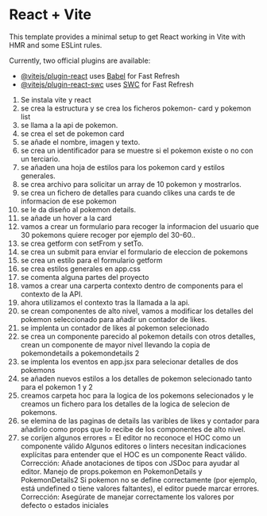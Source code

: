 # React + Vite

This template provides a minimal setup to get React working in Vite with HMR and some ESLint rules.

Currently, two official plugins are available:

- [@vitejs/plugin-react](https://github.com/vitejs/vite-plugin-react/blob/main/packages/plugin-react/README.md) uses [Babel](https://babeljs.io/) for Fast Refresh
- [@vitejs/plugin-react-swc](https://github.com/vitejs/vite-plugin-react-swc) uses [SWC](https://swc.rs/) for Fast Refresh

1. Se instala vite y react 
2. se crea la estructura y se crea los ficheros pokemon- card y pokemon list
3. se llama a la api de pokemon.
4. se crea el set de pokemon card
5. se añade el nombre, imagen y texto.
6. se crea un identificador para se muestre si el pokemon existe o no con un terciario.
7. se añaden una hoja de estilos para los pokemon card y estilos generales.
8. se crea archivo para solicitar un array de 10 pokemon  y mostrarlos.
9. se crea un fichero de detalles para cuando clikes una cards te de informacion de ese pokemon
10. se le da diseño al pokemon details.
11. se añade un hover a la card
12. vamos a crear un formulario para recoger la informacion del usuario que 30 pokemons quiere recoger por ejemplo del 30-60..
13. se crea getform con setFrom y setTo.
14. se crea un submit para enviar el formulario de eleccion de pokemons
15. se crea un estilo para el formulario getform
16. se crea estilos generales en app.css
17. se comenta alguna partes del proyecto
18. vamos a crear una carperta contexto dentro de components para el contexto de la API.
19. ahora utilizamos el contexto tras la llamada a la api.
20. se crean componentes de alto nivel, vamos a modificar los detalles del pokemon seleccionado para añadir un contador de likes.
21. se implenta un contador de likes al pokemon selecionado
22. se crea un componente parecido al pokemon details con otros detalles, crean un componente de mayor nivel llevando la copia de pokemondetails a pokemondetails 2
23. se implenta los eventos en app.jsx para selecionar detalles de dos pokemons 
24. se añaden nuevos estilos a los detalles de pokemon selecionado tanto para el pokemon 1 y 2 
25. creamos carpeta hoc para la logica de los pokemons selecionados y le creamos un fichero para los detalles de la logica de selecion de pokemons.
26. se elemina de las paginas de details las varibles de likes y contador para añadirlo como props que lo recibe de los componentes de alto nivel.
27. se corijen algunos errores = El editor no reconoce el HOC como un componente válido
Algunos editores o linters necesitan indicaciones explícitas para entender que el HOC es un componente React válido.
Corrección:
Añade anotaciones de tipos con JSDoc para ayudar al editor.
Manejo de props.pokemon en PokemonDetails y PokemonDetails2
Si pokemon no se define correctamente (por ejemplo, está undefined o tiene valores faltantes), el editor puede marcar errores.
Corrección:
Asegúrate de manejar correctamente los valores por defecto o estados iniciales
